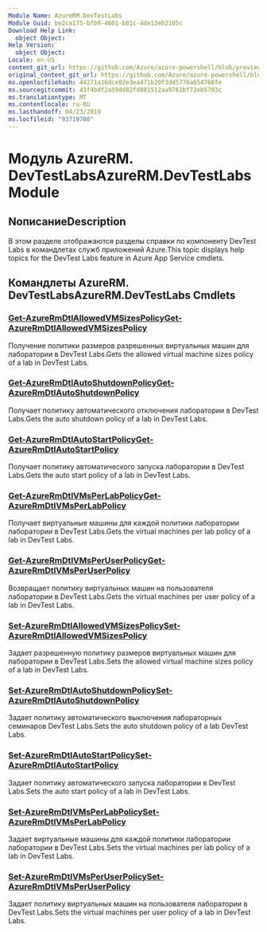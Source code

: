 ```yaml
---
Module Name: AzureRM.DevTestLabs
Module Guid: be2ca175-bfb9-4601-b01c-4de13eb2105c
Download Help Link:
  object Object: 
Help Version:
  object Object: 
Locale: en-US
content_git_url: https://github.com/Azure/azure-powershell/blob/preview/src/ResourceManager/DevTestLabs/Commands.DevTestLabs/help/AzureRM.DevTestLabs.md
original_content_git_url: https://github.com/Azure/azure-powershell/blob/preview/src/ResourceManager/DevTestLabs/Commands.DevTestLabs/help/AzureRM.DevTestLabs.md
ms.openlocfilehash: 44271a16dce02e3ea471b20f3dd5776a654768fe
ms.sourcegitcommit: 43f4bdf2a59dd82fd881512aa9761bf72eb5703c
ms.translationtype: MT
ms.contentlocale: ru-RU
ms.lasthandoff: 04/23/2019
ms.locfileid: "93719786"
---
```

# <span data-ttu-id="ba934-101">Модуль AzureRM. DevTestLabs</span><span class="sxs-lookup"><span data-stu-id="ba934-101">AzureRM.DevTestLabs Module</span></span>
## <span data-ttu-id="ba934-102">Nописание</span><span class="sxs-lookup"><span data-stu-id="ba934-102">Description</span></span>
<span data-ttu-id="ba934-103">В этом разделе отображаются разделы справки по компоненту DevTest Labs в командлетах служб приложений Azure.</span><span class="sxs-lookup"><span data-stu-id="ba934-103">This topic displays help topics for the DevTest Labs feature in Azure App Service cmdlets.</span></span>

## <span data-ttu-id="ba934-104">Командлеты AzureRM. DevTestLabs</span><span class="sxs-lookup"><span data-stu-id="ba934-104">AzureRM.DevTestLabs Cmdlets</span></span>
### [<span data-ttu-id="ba934-105">Get-AzureRmDtlAllowedVMSizesPolicy</span><span class="sxs-lookup"><span data-stu-id="ba934-105">Get-AzureRmDtlAllowedVMSizesPolicy</span></span>](Get-AzureRmDtlAllowedVMSizesPolicy.md)
<span data-ttu-id="ba934-106">Получение политики размеров разрешенных виртуальных машин для лаборатории в DevTest Labs.</span><span class="sxs-lookup"><span data-stu-id="ba934-106">Gets the allowed virtual machine sizes policy of a lab in DevTest Labs.</span></span>

### [<span data-ttu-id="ba934-107">Get-AzureRmDtlAutoShutdownPolicy</span><span class="sxs-lookup"><span data-stu-id="ba934-107">Get-AzureRmDtlAutoShutdownPolicy</span></span>](Get-AzureRmDtlAutoShutdownPolicy.md)
<span data-ttu-id="ba934-108">Получает политику автоматического отключения лаборатории в DevTest Labs.</span><span class="sxs-lookup"><span data-stu-id="ba934-108">Gets the auto shutdown policy of a lab in DevTest Labs.</span></span>

### [<span data-ttu-id="ba934-109">Get-AzureRmDtlAutoStartPolicy</span><span class="sxs-lookup"><span data-stu-id="ba934-109">Get-AzureRmDtlAutoStartPolicy</span></span>](Get-AzureRmDtlAutoStartPolicy.md)
<span data-ttu-id="ba934-110">Получает политику автоматического запуска лаборатории в DevTest Labs.</span><span class="sxs-lookup"><span data-stu-id="ba934-110">Gets the auto start policy of a lab in DevTest Labs.</span></span>

### [<span data-ttu-id="ba934-111">Get-AzureRmDtlVMsPerLabPolicy</span><span class="sxs-lookup"><span data-stu-id="ba934-111">Get-AzureRmDtlVMsPerLabPolicy</span></span>](Get-AzureRmDtlVMsPerLabPolicy.md)
<span data-ttu-id="ba934-112">Получает виртуальные машины для каждой политики лаборатории лаборатории в DevTest Labs.</span><span class="sxs-lookup"><span data-stu-id="ba934-112">Gets the virtual machines per lab policy of a lab in DevTest Labs.</span></span>

### [<span data-ttu-id="ba934-113">Get-AzureRmDtlVMsPerUserPolicy</span><span class="sxs-lookup"><span data-stu-id="ba934-113">Get-AzureRmDtlVMsPerUserPolicy</span></span>](Get-AzureRmDtlVMsPerUserPolicy.md)
<span data-ttu-id="ba934-114">Возвращает политику виртуальных машин на пользователя лаборатории в DevTest Labs.</span><span class="sxs-lookup"><span data-stu-id="ba934-114">Gets the virtual machines per user policy of a lab in DevTest Labs.</span></span>

### [<span data-ttu-id="ba934-115">Set-AzureRmDtlAllowedVMSizesPolicy</span><span class="sxs-lookup"><span data-stu-id="ba934-115">Set-AzureRmDtlAllowedVMSizesPolicy</span></span>](Set-AzureRmDtlAllowedVMSizesPolicy.md)
<span data-ttu-id="ba934-116">Задает разрешенную политику размеров виртуальных машин для лаборатории в DevTest Labs.</span><span class="sxs-lookup"><span data-stu-id="ba934-116">Sets the allowed virtual machine sizes policy of a lab in DevTest Labs.</span></span>

### [<span data-ttu-id="ba934-117">Set-AzureRmDtlAutoShutdownPolicy</span><span class="sxs-lookup"><span data-stu-id="ba934-117">Set-AzureRmDtlAutoShutdownPolicy</span></span>](Set-AzureRmDtlAutoShutdownPolicy.md)
<span data-ttu-id="ba934-118">Задает политику автоматического выключения лабораторных семинаров DevTest Labs.</span><span class="sxs-lookup"><span data-stu-id="ba934-118">Sets the auto shutdown policy of a lab DevTest Labs.</span></span>

### [<span data-ttu-id="ba934-119">Set-AzureRmDtlAutoStartPolicy</span><span class="sxs-lookup"><span data-stu-id="ba934-119">Set-AzureRmDtlAutoStartPolicy</span></span>](Set-AzureRmDtlAutoStartPolicy.md)
<span data-ttu-id="ba934-120">Задает политику автоматического запуска лаборатории в DevTest Labs.</span><span class="sxs-lookup"><span data-stu-id="ba934-120">Sets the auto start policy of a lab in DevTest Labs.</span></span>

### [<span data-ttu-id="ba934-121">Set-AzureRmDtlVMsPerLabPolicy</span><span class="sxs-lookup"><span data-stu-id="ba934-121">Set-AzureRmDtlVMsPerLabPolicy</span></span>](Set-AzureRmDtlVMsPerLabPolicy.md)
<span data-ttu-id="ba934-122">Задает виртуальные машины для каждой политики лаборатории лаборатории в DevTest Labs.</span><span class="sxs-lookup"><span data-stu-id="ba934-122">Sets the virtual machines per lab policy of a lab in DevTest Labs.</span></span>

### [<span data-ttu-id="ba934-123">Set-AzureRmDtlVMsPerUserPolicy</span><span class="sxs-lookup"><span data-stu-id="ba934-123">Set-AzureRmDtlVMsPerUserPolicy</span></span>](Set-AzureRmDtlVMsPerUserPolicy.md)
<span data-ttu-id="ba934-124">Задает политику виртуальных машин на пользователя лаборатории в DevTest Labs.</span><span class="sxs-lookup"><span data-stu-id="ba934-124">Sets the virtual machines per user policy of a lab in DevTest Labs.</span></span>

